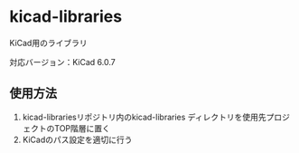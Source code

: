 # kicad-libraries
KiCad用のライブラリ

対応バージョン：KiCad 6.0.7


## 使用方法
1. kicad-librariesリポジトリ内のkicad-libraries ディレクトリを使用先プロジェクトのTOP階層に置く
2. KiCadのパス設定を適切に行う
